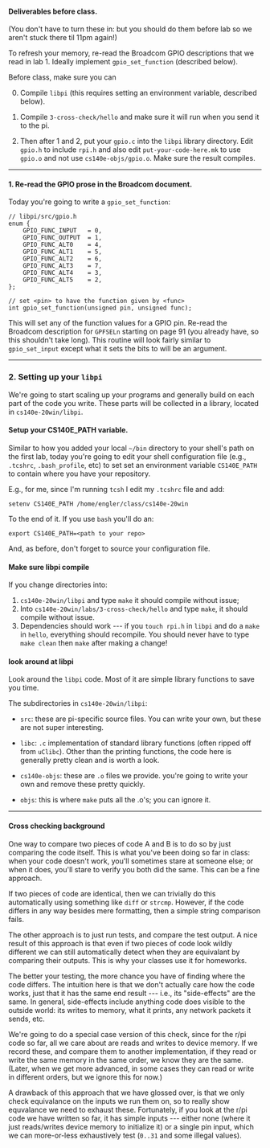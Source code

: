#### Deliverables before class.

(You don't have to turn these in: but you should do them before
lab so we aren't stuck there til 11pm again!)

To refresh your memory, re-read the Broadcom GPIO descriptions that we
read in lab 1.  Ideally implement `gpio_set_function` (described below).

Before class, make sure you can 

  0. Compile `libpi` (this requires setting an environment variable, 
     described below).

  1. Compile `3-cross-check/hello` and make sure it will run when you
     send it to the pi.

  2. Then after 1 and 2, put your `gpio.c` into the `libpi` library
     directory.  Edit `gpio.h` to include `rpi.h` and also
     edit `put-your-code-here.mk` to use `gpio.o` and not use
     `cs140e-objs/gpio.o`.  Make sure the result compiles.

-------------------------------------------------------------------------
#### 1. Re-read the GPIO prose in the Broadcom document.

Today you're going to write a `gpio_set_function`:

    // libpi/src/gpio.h
    enum {
        GPIO_FUNC_INPUT   = 0,
        GPIO_FUNC_OUTPUT  = 1,
        GPIO_FUNC_ALT0    = 4,
        GPIO_FUNC_ALT1    = 5,
        GPIO_FUNC_ALT2    = 6,
        GPIO_FUNC_ALT3    = 7,
        GPIO_FUNC_ALT4    = 3,
        GPIO_FUNC_ALT5    = 2,
    };

    // set <pin> to have the function given by <func>
    int gpio_set_function(unsigned pin, unsigned func);

This will set any of the function values for a GPIO pin.  Re-read the
Broadcom description for `GPFSELn` starting on page 91 (you already have,
so this shouldn't take long).  This routine will look fairly similar to
`gpio_set_input` except what it sets the bits to will be an argument.

-------------------------------------------------------------------------
### 2. Setting up your `libpi`

We're going to start scaling up your programs and generally build on
each part of the code you write.    These parts will be collected in
a library, located in `cs140e-20win/libpi`.

#### Setup your  CS140E_PATH variable.

Similar to how you added your local `~/bin` directory to your
shell's path on the first lab, today you're going to edit your
shell configuration file (e.g., `.tcshrc`, `.bash_profile`, etc)
to set set an environment variable `CS140E_PATH` to contain where
you have your repository.

E.g., for me, since I'm running `tcsh` I edit my `.tcshrc` file and
add:

    setenv CS140E_PATH /home/engler/class/cs140e-20win

To the end of it.  If you use `bash` you'll do an:

    export CS140E_PATH=<path to your repo>

And, as before, don't forget to source your configuration file.


#### Make sure libpi compile

If you change directories into:
   1. `cs140e-20win/libpi` and type `make` it should compile without issue;
   2. Into `cs140e-20win/labs/3-cross-check/hello` and type `make`, it 
      should compile without issue.
   3. Dependencies should work --- if you `touch rpi.h` in `libpi` and do 
      a `make` in `hello`, everything should recompile.  You should never
      have to type `make clean` then `make` after making a change!

#### look around at libpi

Look around the `libpi` code.  Most of it are simple library functions
to save you time.

The subdirectories in `cs140e-20win/libpi`:
  - `src`: these are pi-specific source files.  You can write your own, but
    these are not super interesting.

  - `libc`: `.c` implementation of standard library functions (often
    ripped off from `uClibc`).   Other than the printing functions,
    the code here is generally pretty clean and is worth a look.

  - `cs140e-objs`: these are `.o` files we provide.  you're going to
    write your own and remove these pretty quickly.

  - `objs`: this is where `make` puts all the .o's; you can ignore it.


-------------------------------------------------------------------------
#### Cross checking background

One way to compare two pieces of code A and B is to do so by just
comparing the code itself.    This is what you've been doing so far
in class: when your code doesn't work, you'll sometimes stare at
someone else; or when it does, you'll stare to verify you both did
the same.  This can be a fine approach.

If two pieces of code are identical, then we can trivially do this
automatically using something like `diff` or `strcmp`.  However, if the
code differs in any way besides mere formatting, then a simple string
comparison fails.

The other approach is to just run tests, and compare the test output.
A nice result of this approach is that even if two pieces of code
look wildly different we can still automatically detect when they are
equivalant by comparing their outputs.  This is why your classes use
it for homeworks.

The better your testing, the more chance you have of finding where
the code differs.  The intuition here is that we don't actually care
how the code works, just that it has the same end result --- i.e., its
"side-effects" are the same.  In general, side-effects include anything
code does visible to the outside world: its writes to memory, what it
prints, any network packets it sends, etc.

We're going to do a special case version of this check, since for the r/pi
code so far, all we care about are reads and writes to device memory.
If we record these, and compare them to another implementation, if
they read or write the same memory in the same order, we know they are
the same.  (Later, when we get more advanced, in some cases they can
read or write in different orders, but we ignore this for now.)

A drawback of this approach that we have glossed over, is that we
only check equivalance on the inputs we run them on, so to really show
equvalance we need to exhaust these.  Fortunately, if you look at the
r/pi code we have written so far, it has simple inputs --- either none
(where it just reads/writes device memory to initialize it) or a single
pin input, which we can more-or-less exhaustively test (`0..31` and some
illegal values).

